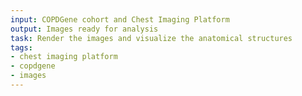 ```yaml
---
input: COPDGene cohort and Chest Imaging Platform
output: Images ready for analysis
task: Render the images and visualize the anatomical structures
tags:
- chest imaging platform
- copdgene
- images
---
```


